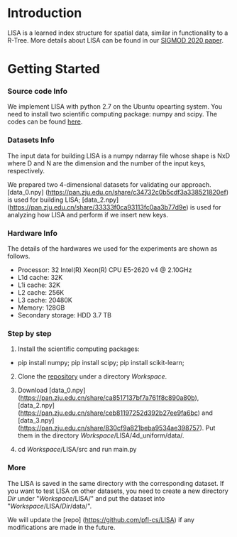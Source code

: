 # Introduction

LISA is a learned index structure for spatial data, similar in functionality to a R-Tree.
More details about LISA can be found in our [SIGMOD 2020 paper](https://doi.org/10.1145/3318464.3389703).

# Getting Started


### Source code Info
We implement LISA with python 2.7 on the Ubuntu opearting system. You need to install two scientific computing package: numpy and scipy.
The codes can be found [here](https://github.com/pfl-cs/LISA).

### Datasets Info

The input data for building LISA is a numpy ndarray file whose shape is NxD where D and N are the dimension and the number of the input keys, respectively.

We prepared two 4-dimensional datasets for validating our approach. [data_0.npy] (https://pan.zju.edu.cn/share/c34732c0b5cdf3a338521820ef) is used for building LISA; [data_2.npy] (https://pan.zju.edu.cn/share/33333f0ca93113fc0aa3b77d9e) is used for analyzing how LISA and perform if we insert new keys.

### Hardware Info
The details of the hardwares we used for the experiments are shown as follows.

+ Processor: 32  Intel(R) Xeon(R) CPU E5-2620 v4 @ 2.10GHz
+ L1d cache: 32K
+ L1i cache: 32K
+ L2 cache: 256K
+ L3 cache: 20480K
+ Memory: 128GB
+ Secondary storage: HDD 3.7 TB

### Step by step
1) Install the scientific computing packages:

+ pip install numpy; pip install scipy; pip install scikit-learn;

2) Clone the [repository](https://github.com/pfl-cs/LISA) under a directory $Workspace$.

3) Download [data_0.npy] (https://pan.zju.edu.cn/share/ca8517137bf7a761f8c890a80b), [data_2.npy] (https://pan.zju.edu.cn/share/ceb81197252d392b27ee9fa6bc) and [data_3.npy] (https://pan.zju.edu.cn/share/830cf9a821beba9534ae398757). Put them in the directory $Workspace$/LISA/4d_uniform/data/.

4) cd $Workspace$/LISA/src and run main.py

### More
The LISA is saved in the same directory with the corresponding dataset. If you want to test LISA on other datasets, you need to create a new directory $Dir$ under "$Workspace$/LISA/" and put the dataset into "$Workspace$/LISA/$Dir$/data/".

We will update the [repo] (https://github.com/pfl-cs/LISA) if any modifications are made in the future.



